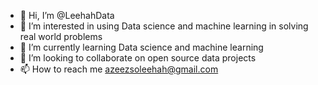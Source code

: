 - 👋 Hi, I’m @LeehahData
- 👀 I’m interested in using Data science and machine learning in solving real world problems
- 🌱 I’m currently learning Data science and machine learning
- 💞️ I’m looking to collaborate on open source data projects
- 📫 How to reach me azeezsoleehah@gmail.com

<!---
LeehahData/LeehahData is a ✨ special ✨ repository because its `README.md` (this file) appears on your GitHub profile.
You can click the Preview link to take a look at your changes.
--->
